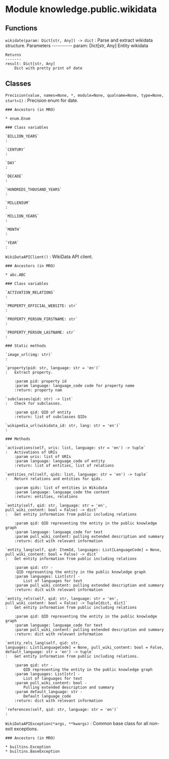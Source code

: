 Module knowledge.public.wikidata
================================

Functions
---------

    
`wikidate(param: Dict[str, Any]) ‑> dict`
:   Parse and extract wikidata structure.
    Parameters
    ----------
    param: Dict[str, Any]
        Entity wikidata
    
    Returns
    -------
    result: Dict[str, Any]
        Dict with pretty print of date

Classes
-------

`Precision(value, names=None, *, module=None, qualname=None, type=None, start=1)`
:   Precision enum for date.

    ### Ancestors (in MRO)

    * enum.Enum

    ### Class variables

    `BILLION_YEARS`
    :

    `CENTURY`
    :

    `DAY`
    :

    `DECADE`
    :

    `HUNDREDS_THOUSAND_YEARS`
    :

    `MILLENIUM`
    :

    `MILLION_YEARS`
    :

    `MONTH`
    :

    `YEAR`
    :

`WikiDataAPIClient()`
:   WikiData API client.

    ### Ancestors (in MRO)

    * abc.ABC

    ### Class variables

    `ACTIVATION_RELATIONS`
    :

    `PROPERTY_OFFICIAL_WEBSITE: str`
    :

    `PROPERTY_PERSON_FIRSTNAME: str`
    :

    `PROPERTY_PERSON_LASTNAME: str`
    :

    ### Static methods

    `image_url(img: str)`
    :

    `property(pid: str, language: str = 'en')`
    :   Extract property.
        
        :param pid: property id
        :param language: language_code code for property name
        :return: property nam

    `subclasses(qid: str) ‑> list`
    :   Check for subclasses.
        
        :param qid: QID of entity
        :return: list of subclasses QIDs

    `wikipedia_url(wikidata_id: str, lang: str = 'en')`
    :

    ### Methods

    `activations(self, uris: list, language: str = 'en') ‑> tuple`
    :   Activations of URIs
        :param uris: list of URIs
        :param language: language_code of entity
        :return: list of entities, list of relations

    `entities_rel(self, qids: list, language: str = 'en') ‑> tuple`
    :   Return relations and entities for qids.
        
        :param qids: list of entities in Wikidata
        :param language: language_code the content
        :return: entities, relations

    `entity(self, qid: str, language: str = 'en', pull_wiki_content: bool = False) ‑> dict`
    :   Get entity information from public including relations
        
        :param qid: QID representing the entity in the public knowledge graph
        :param language: language_code for text
        :param pull_wiki_content: pulling extended description and summary
        :return: dict with relevant information

    `entity_lang(self, qid: ItemId, languages: List[LanguageCode] = None, pull_wiki_content: bool = False) ‑> dict`
    :   Get entity information from public including relations
        
        :param qid: str -
         QID representing the entity in the public knowledge graph
        :param languages: List[str] -
            List of languages for text
        :param pull_wiki_content: pulling extended description and summary
        :return: dict with relevant information

    `entity_rels(self, qid: str, language: str = 'en', pull_wiki_content: bool = False) ‑> Tuple[dict, dict]`
    :   Get entity information from public including relations
        
        :param qid: QID representing the entity in the public knowledge graph
        :param language: language_code for text
        :param pull_wiki_content: pulling extended description and summary
        :return: dict with relevant information

    `entity_rels_lang(self, qid: str, languages: List[LanguageCode] = None, pull_wiki_content: bool = False, default_language: str = 'en') ‑> tuple`
    :   Get entity information from public including relations.
        
        :param qid: str -
            QID representing the entity in the public knowledge graph
        :param languages: List[str] -
            List of languages for text
        :param pull_wiki_content: bool -
            Pulling extended description and summary
        :param default_language: str -
            Default language_code
        :return: dict with relevant information

    `references(self, qid: str, language: str = 'en')`
    :

`WikiDataAPIException(*args, **kwargs)`
:   Common base class for all non-exit exceptions.

    ### Ancestors (in MRO)

    * builtins.Exception
    * builtins.BaseException